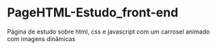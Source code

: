 # PageHTML-Estudo_front-end
 Página de estudo sobre html, css e javascript com um carrosel animado com imagens dinâmicas
